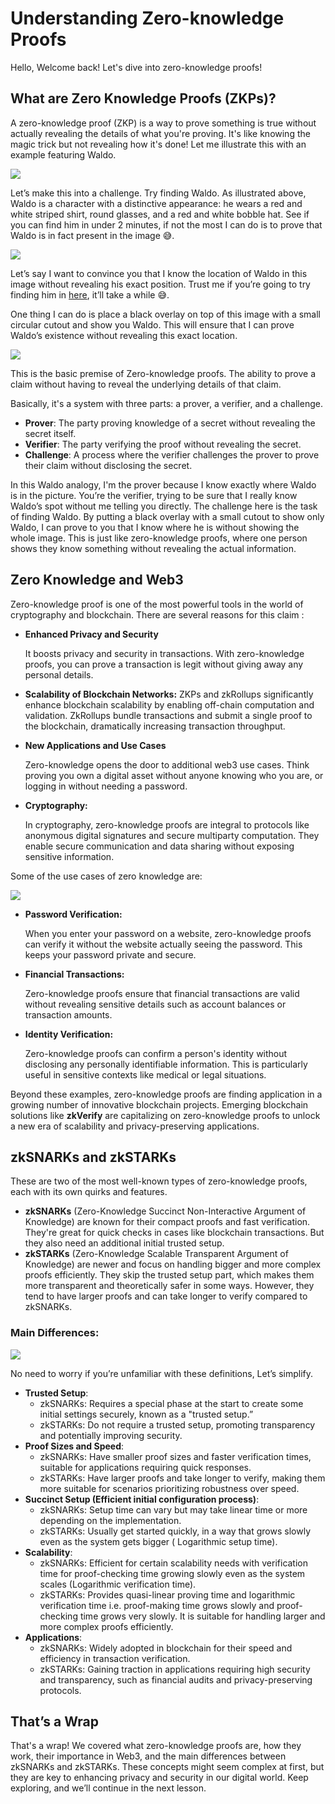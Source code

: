 # Understanding Zero-knowledge Proofs

Hello, Welcome back! Let's dive into zero-knowledge proofs!

## What are Zero Knowledge Proofs (ZKPs)?

A zero-knowledge proof (ZKP) is a way to prove something is true without actually revealing the details of what you're proving. It's like knowing the magic trick but not revealing how it's done! Let me illustrate this with an example featuring Waldo.

![](https://github.com/0xmetaschool/Learning-Projects/blob/main/assests_for_all/assets-for-zkverify-horizen/Lesson%202_%20Understanding%20Zero-knowledge%20Proofs/image5.gif?raw=true)

Let’s make this into a challenge. Try finding Waldo. As illustrated above, Waldo is a character with a distinctive appearance: he wears a red and white striped shirt, round glasses, and a red and white bobble hat. See if you can find him in under 2 minutes, if not the most I can do is to prove that Waldo is in fact present in the image 😅.

![](https://github.com/0xmetaschool/Learning-Projects/blob/main/assests_for_all/assets-for-zkverify-horizen/Lesson%202_%20Understanding%20Zero-knowledge%20Proofs/image3.png?raw=true)

Let’s say I want to convince you that I know the location of Waldo in this image without revealing his exact position. Trust me if you’re going to try finding him in [here](https://drive.google.com/file/d/1zzI_4QHIiQV1e5J-QWQjG5YqqmOdh48Q/view?usp=sharing), it’ll take a while 😅.

One thing I can do is place a black overlay on top of this image with a small circular cutout and show you Waldo. This will ensure that I can prove Waldo’s existence without revealing this exact location.

![](https://github.com/0xmetaschool/Learning-Projects/blob/main/assests_for_all/assets-for-zkverify-horizen/Lesson%202_%20Understanding%20Zero-knowledge%20Proofs/image4.gif?raw=true)

This is the basic premise of Zero-knowledge proofs. The ability to prove a claim without having to reveal the underlying details of that claim.

Basically, it's a system with three parts: a prover, a verifier, and a challenge.

- **Prover**: The party proving knowledge of a secret without revealing the secret itself.
- **Verifier**: The party verifying the proof without revealing the secret.
- **Challenge**: A process where the verifier challenges the prover to prove their claim without disclosing the secret.

In this Waldo analogy, I'm the prover because I know exactly where Waldo is in the picture. You’re the verifier, trying to be sure that I really know Waldo’s spot without me telling you directly. The challenge here is the task of finding Waldo. By putting a black overlay with a small cutout to show only Waldo, I can prove to you that I know where he is without showing the whole image. This is just like zero-knowledge proofs, where one person shows they know something without revealing the actual information.

## Zero Knowledge and Web3

Zero-knowledge proof is one of the most powerful tools in the world of cryptography and blockchain. There are several reasons for this claim :

- **Enhanced Privacy and Security**
    
    It boosts privacy and security in transactions. With zero-knowledge proofs, you can prove a transaction is legit without giving away any personal details.
    
- **Scalability of Blockchain Networks:** ZKPs and zkRollups significantly enhance blockchain scalability by enabling off-chain computation and validation. ZkRollups bundle transactions and submit a single proof to the blockchain, dramatically increasing transaction throughput.
- **New Applications and Use Cases**
    
    Zero-knowledge opens the door to additional web3 use cases. Think proving you own a digital asset without anyone knowing who you are, or logging in without needing a password.
    
- **Cryptography:**
    
    In cryptography, zero-knowledge proofs are integral to protocols like anonymous digital signatures and secure multiparty computation. They enable secure communication and data sharing without exposing sensitive information.
    

Some of the use cases of zero knowledge are:

![](https://github.com/0xmetaschool/Learning-Projects/blob/main/assests_for_all/assets-for-zkverify-horizen/Lesson%202_%20Understanding%20Zero-knowledge%20Proofs/image1.png?raw=true)

- **Password Verification:**
    
    When you enter your password on a website, zero-knowledge proofs can verify it without the website actually seeing the password. This keeps your password private and secure.
    
- **Financial Transactions:**
    
    Zero-knowledge proofs ensure that financial transactions are valid without revealing sensitive details such as account balances or transaction amounts.
    
- **Identity Verification:**
    
    Zero-knowledge proofs can confirm a person's identity without disclosing any personally identifiable information. This is particularly useful in sensitive contexts like medical or legal situations.
    

Beyond these examples, zero-knowledge proofs are finding application in a growing number of innovative blockchain projects. Emerging blockchain solutions like **zkVerify** are capitalizing on zero-knowledge proofs to unlock a new era of scalability and privacy-preserving applications.

## zkSNARKs and zkSTARKs

These are two of the most well-known types of zero-knowledge proofs, each with its own quirks and features.

- **zkSNARKs** (Zero-Knowledge Succinct Non-Interactive Argument of Knowledge) are known for their compact proofs and fast verification. They're great for quick checks in cases like blockchain transactions. But they also need an additional initial trusted setup.
- **zkSTARKs** (Zero-Knowledge Scalable Transparent Argument of Knowledge) are newer and focus on handling bigger and more complex proofs efficiently. They skip the trusted setup part, which makes them more transparent and theoretically safer in some ways. However, they tend to have larger proofs and can take longer to verify compared to zkSNARKs.

### Main Differences:

![](https://github.com/0xmetaschool/Learning-Projects/blob/main/assests_for_all/assets-for-zkverify-horizen/Lesson%202_%20Understanding%20Zero-knowledge%20Proofs/image2.png?raw=true)

No need to worry if you’re unfamiliar with these definitions, Let’s simplify.

- **Trusted Setup**:
    - zkSNARKs: Requires a special phase at the start to create some initial settings securely, known as a "trusted setup.”
    - zkSTARKs: Do not require a trusted setup, promoting transparency and potentially improving security.
- **Proof Sizes and Speed**:
    - zkSNARKs: Have smaller proof sizes and faster verification times, suitable for applications requiring quick responses.
    - zkSTARKs: Have larger proofs and take longer to verify, making them more suitable for scenarios prioritizing robustness over speed.
- **Succinct Setup (Efficient initial configuration process)**:
    - zkSNARKs: Setup time can vary but may take linear time or more depending on the implementation.
    - zkSTARKs: Usually get started quickly, in a way that grows slowly even as the system gets bigger ( Logarithmic setup time).
- **Scalability**:
    - zkSNARKs: Efficient for certain scalability needs with verification time for proof-checking time growing slowly even as the system scales (Logarithmic verification time).
    - zkSTARKs: Provides quasi-linear proving time and logarithmic verification time i.e. proof-making time grows slowly and proof-checking time grows very slowly. It is suitable for handling larger and more complex proofs efficiently.
- **Applications**:
    - zkSNARKs: Widely adopted in blockchain for their speed and efficiency in transaction verification.
    - zkSTARKs: Gaining traction in applications requiring high security and transparency, such as financial audits and privacy-preserving protocols.

## That’s a Wrap

That's a wrap! We covered what zero-knowledge proofs are, how they work, their importance in Web3, and the main differences between zkSNARKs and zkSTARKs. These concepts might seem complex at first, but they are key to enhancing privacy and security in our digital world. Keep exploring, and we’ll continue in the next lesson.